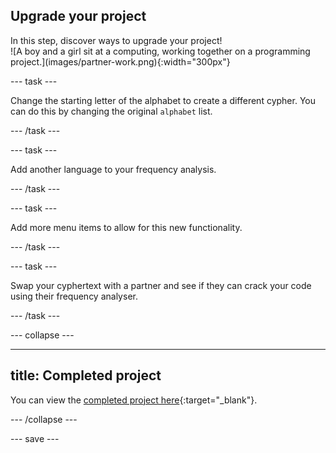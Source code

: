 ## Upgrade your project

<div style="display: flex; flex-wrap: wrap">
<div style="flex-basis: 200px; flex-grow: 1; margin-right: 15px;">
In this step, discover ways to upgrade your project!

</div>
<div>
![A boy and a girl sit at a computing, working together on a programming project.](images/partner-work.png){:width="300px"}
</div>
</div>

--- task ---

Change the starting letter of the alphabet to create a different cypher. You can do this by changing the original `alphabet` list. 

--- /task ---

--- task ---

Add another language to your frequency analysis. 

--- /task ---

--- task ---

Add more menu items to allow for this new functionality. 

--- /task ---

--- task ---

Swap your cyphertext with a partner and see if they can crack your code using their frequency analyser. 

--- /task ---

--- collapse ---

---
title: Completed project
---

You can view the [completed project here](https://trinket.io/python/a867876e98){:target="_blank"}.

--- /collapse ---

--- save ---